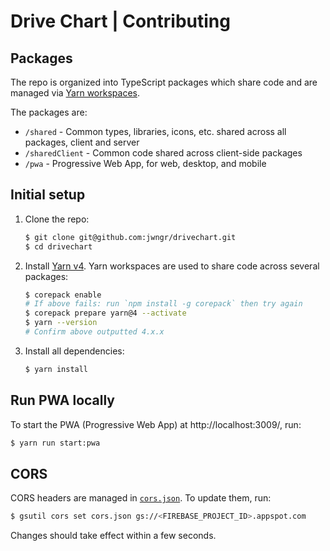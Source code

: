 # Drive Chart | Contributing

## Packages

The repo is organized into TypeScript packages which share code and are managed via
[Yarn workspaces](https://classic.yarnpkg.com/lang/en/docs/workspaces/).

The packages are:

- `/shared` - Common types, libraries, icons, etc. shared across all packages, client and server
- `/sharedClient` - Common code shared across client-side packages
- `/pwa` - Progressive Web App, for web, desktop, and mobile

## Initial setup

1.  Clone the repo:

    ```bash
    $ git clone git@github.com:jwngr/drivechart.git
    $ cd drivechart
    ```

1.  Install [Yarn v4](https://yarnpkg.com/getting-started/install). Yarn workspaces are used to
    share code across several packages:

    ```bash
    $ corepack enable
    # If above fails: run `npm install -g corepack` then try again
    $ corepack prepare yarn@4 --activate
    $ yarn --version
    # Confirm above outputted 4.x.x
    ```

1.  Install all dependencies:

    ```bash
    $ yarn install
    ```

## Run PWA locally

To start the PWA (Progressive Web App) at http://localhost:3009/, run:

```bash
$ yarn run start:pwa
```

## CORS

CORS headers are managed in [`cors.json`](/cors.json). To update them, run:

```bash
$ gsutil cors set cors.json gs://<FIREBASE_PROJECT_ID>.appspot.com
```

Changes should take effect within a few seconds.
